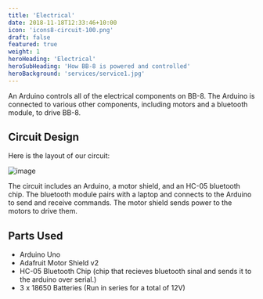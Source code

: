 ```yaml
---
title: 'Electrical'
date: 2018-11-18T12:33:46+10:00
icon: 'icons8-circuit-100.png'
draft: false
featured: true
weight: 1
heroHeading: 'Electrical'
heroSubHeading: 'How BB-8 is powered and controlled'
heroBackground: 'services/service1.jpg'
---
```


An Arduino controls all of the electrical components on BB-8. The Arduino is connected
to various other components, including motors and a bluetooth module, to drive BB-8.

## Circuit Design
Here is the layout of our circuit:

![image](../../images/circuit_diagram.png)

The circuit includes an Arduino, a motor shield, and an HC-05 bluetooth chip.
The bluetooth module pairs with a laptop and connects to the Arduino to send
and receive commands. The motor shield sends power to the motors to drive them.

## Parts Used
- Arduino Uno
- Adafruit Motor Shield v2
- HC-05 Bluetooth Chip (chip that recieves bluetooth sinal and sends it to the arduino over serial.)
- 3 x 18650 Batteries (Run in series for a total of 12V)